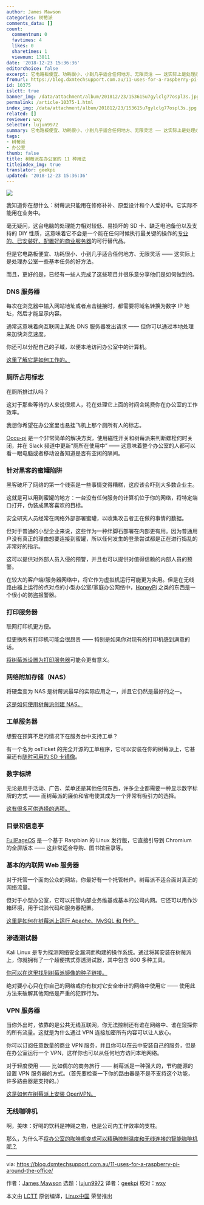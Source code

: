 ```yaml
---
author: James Mawson
categories: 树莓派
comments_data: []
count:
  commentnum: 0
  favtimes: 4
  likes: 0
  sharetimes: 1
  viewnum: 13811
date: '2018-12-23 15:36:36'
editorchoice: false
excerpt: 它电路板便宜、功耗很小、小到几乎适合任何地方、无限灵活 —— 这实际上是处理办公室一些基本任务的好方法。
fromurl: https://blog.dxmtechsupport.com.au/11-uses-for-a-raspberry-pi-around-the-office/
id: 10375
islctt: true
banner_img: /data/attachment/album/201812/23/153615u7gylclg77ospl3s.jpg
permalink: /article-10375-1.html
index_img: /data/attachment/album/201812/23/153615u7gylclg77ospl3s.jpg.thumb.jpg
related: []
reviewer: wxy
selector: lujun9972
summary: 它电路板便宜、功耗很小、小到几乎适合任何地方、无限灵活 —— 这实际上是处理办公室一些基本任务的好方法。
tags:
- 树莓派
- 办公室
thumb: false
title: 树莓派在办公室的 11 种用法
titleindex_img: true
translator: geekpi
updated: '2018-12-23 15:36:36'
---
```


![](/data/attachment/album/201812/23/153615u7gylclg77ospl3s.jpg)


我知道你在想什么：树莓派只能用在修修补补、原型设计和个人爱好中。它实际不能用在业务中。


毫无疑问，这台电脑的处理能力相对较低、易损坏的 SD 卡、缺乏电池备份以及支持的 DIY 性质，这意味着它不会是一个能在任何时候执行最关键的操作的[专业的、已安装好、配置好的商业服务器](https://dxmtechsupport.com.au/server-configuration)的可行替代品。


但是它电路板便宜、功耗很小、小到几乎适合任何地方、无限灵活 —— 这实际上是处理办公室一些基本任务的好方法。


而且，更好的是，已经有一些人完成了这些项目并很乐意分享他们是如何做到的。


### DNS 服务器


每次在浏览器中输入网站地址或者点击链接时，都需要将域名转换为数字 IP 地址，然后才能显示内容。


通常这意味着向互联网上某处 DNS 服务器发出请求 —— 但你可以通过本地处理来加快浏览速度。


你还可以分配自己的子域，以便本地访问办公室中的计算机。


[这里了解它是如何工作的。](https://www.1and1.com/digitalguide/server/configuration/how-to-make-your-raspberry-pi-into-a-dns-server/)


### 厕所占用标志


在厕所排过队吗？


这对于那些等待的人来说很烦人，花在处理它上面的时间会耗费你在办公室的工作效率。


我想你希望在办公室里也悬挂飞机上那个厕所有人的标志。


[Occu-pi](https://blog.usejournal.com/occu-pi-the-bathroom-of-the-future-ed69b84e21d5) 是一个非常简单的解决方案，使用磁性开关和树莓派来判断螺栓何时关闭，并在 Slack 频道中更新“厕所在使用中” —— 这意味着整个办公室的人都可以看一眼电脑或者移动设备知道是否有空闲的隔间。


### 针对黑客的蜜罐陷阱


黑客破坏了网络的第一个线索是一些事情变得糟糕，这应该会吓到大多数企业主。


这就是可以用到蜜罐的地方：一台没有任何服务的计算机位于你的网络，将特定端口打开，伪装成黑客喜欢的目标。


安全研究人员经常在网络外部部署蜜罐，以收集攻击者正在做的事情的数据。


但对于普通的小型企业来说，这些作为一种绊脚石部署在内部更有用。因为普通用户没有真正的理由想要连接到蜜罐，所以任何发生的登录尝试都是正在进行捣乱的非常好的指示。


这可以提供对外部人员入侵的预警，并且也可以提供对值得信赖的内部人员的预警。


在较大的客户端/服务器网络中，将它作为虚拟机运行可能更为实用。但是在无线路由器上运行的点对点的小型办公室/家庭办公网络中，[HoneyPi](https://trustfoundry.net/honeypi-easy-honeypot-raspberry-pi/) 之类的东西是一个很小的防盗报警器。


### 打印服务器


联网打印机更方便。


但更换所有打印机可能会很昂贵 —— 特别是如果你对现有的打印机感到满意的话。


[将树莓派设置为打印服务器](https://opensource.com/article/18/3/print-server-raspberry-pi)可能会更有意义。


### 网络附加存储（NAS）


将硬盘变为 NAS 是树莓派最早的实际应用之一，并且它仍然是最好的之一。


[这是如何使用树莓派创建 NAS。](https://howtoraspberrypi.com/create-a-nas-with-your-raspberry-pi-and-samba/)


### 工单服务器


想要在预算不足的情况下在服务台中支持工单？


有一个名为 osTicket 的完全开源的工单程序，它可以安装在你的树莓派上，它甚至还有[随时可用的 SD 卡镜像](https://everyday-tech.com/a-raspberry-pi-ticketing-system-image-with-osticket/)。


### 数字标牌


无论是用于活动、广告、菜单还是其他任何东西，许多企业都需要一种显示数字标牌的方式 —— 而树莓派的廉价和省电使其成为一个非常有吸引力的选择。


[这有很多可供选择的选项。](https://blog.capterra.com/7-free-and-open-source-digital-signage-software-options-for-your-next-event/)


### 目录和信息亭


[FullPageOS](https://github.com/guysoft/FullPageOS) 是一个基于 Raspbian 的 Linux 发行版，它直接引导到 Chromium 的全屏版本 —— 这非常适合导购、图书馆目录等。


### 基本的内联网 Web 服务器


对于托管一个面向公众的网站，你最好有一个托管帐户。树莓派不适合面对真正的网络流量。


但对于小型办公室，它可以托管内部业务维基或基本的公司内网。它还可以用作沙箱环境，用于试验代码和服务器配置。


[这里是如何在树莓派上运行 Apache、MySQL 和 PHP。](https://maker.pro/raspberry-pi/projects/raspberry-pi-web-server)


### 渗透测试器


Kali Linux 是专为探测网络安全漏洞而构建的操作系统。通过将其安装在树莓派上，你就拥有了一个超便携式穿透测试器，其中包含 600 多种工具。


[你可以在这里找到树莓派镜像的种子链接。](https://www.offensive-security.com/kali-linux-arm-images/)


绝对要小心只在你自己的网络或你有权对它安全审计的网络中使用它 —— 使用此方法来破解其他网络是严重的犯罪行为。


### VPN 服务器


当你外出时，依靠的是公共无线互联网，你无法控制还有谁在网络中、谁在窥探你的所有流量。这就是为什么通过 VPN 连接加密所有内容可以让人放心。


你可以订阅任意数量的商业 VPN 服务，并且你可以在云中安装自己的服务，但是在办公室运行一个 VPN，这样你也可以从任何地方访问本地网络。


对于轻度使用 —— 比如偶尔的商务旅行 —— 树莓派是一种强大的，节约能源的设置 VPN 服务器的方式。（首先要检查一下你的路由器是不是不支持这个功能，许多路由器是支持的。）


[这是如何在树莓派上安装 OpenVPN。](https://medium.freecodecamp.org/running-your-own-openvpn-server-on-a-raspberry-pi-8b78043ccdea)


### 无线咖啡机


啊，美味：好喝的饮料是神赐之物，也是公司内工作效率的支柱。


那么，为什么不[将办公室的咖啡机变成可以精确控制温度和无线连接的智能咖啡机呢？](https://www.techradar.com/au/how-to/how-to-build-your-own-smart-coffee-machine)




---


via: <https://blog.dxmtechsupport.com.au/11-uses-for-a-raspberry-pi-around-the-office/>


作者：[James Mawson](https://blog.dxmtechsupport.com.au/author/james-mawson/) 选题：[lujun9972](https://github.com/lujun9972) 译者：[geekpi](https://github.com/geekpi) 校对：[wxy](https://github.com/wxy)


本文由 [LCTT](https://github.com/LCTT/TranslateProject) 原创编译，[Linux中国](https://linux.cn/) 荣誉推出